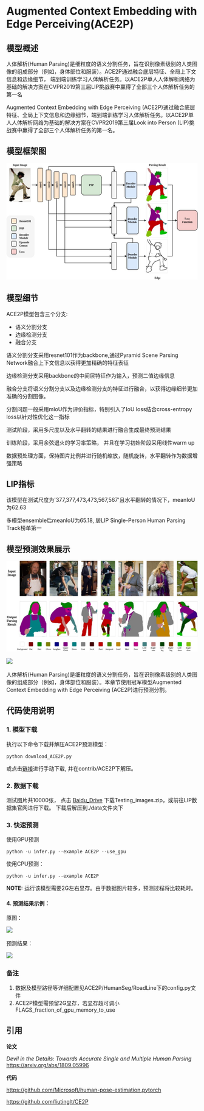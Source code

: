 # Augmented Context Embedding with Edge Perceiving(ACE2P)

## 模型概述
人体解析(Human Parsing)是细粒度的语义分割任务，旨在识别像素级别的人类图像的组成部分（例如，身体部位和服装）。ACE2P通过融合底层特征、全局上下文信息和边缘细节，
端到端训练学习人体解析任务。以ACE2P单人人体解析网络为基础的解决方案在CVPR2019第三届LIP挑战赛中赢得了全部三个人体解析任务的第一名

Augmented Context Embedding with Edge Perceiving (ACE2P)通过融合底层特征、全局上下文信息和边缘细节，端到端训练学习人体解析任务。以ACE2P单人人体解析网络为基础的解决方案在CVPR2019第三届Look into Person (LIP)挑战赛中赢得了全部三个人体解析任务的第一名。

## 模型框架图
![](imgs/net.jpg)

## 模型细节
ACE2P模型包含三个分支:
* 语义分割分支
* 边缘检测分支
* 融合分支

语义分割分支采用resnet101作为backbone,通过Pyramid Scene Parsing Network融合上下文信息以获得更加精确的特征表征

边缘检测分支采用backbone的中间层特征作为输入，预测二值边缘信息

融合分支将语义分割分支以及边缘检测分支的特征进行融合，以获得边缘细节更加准确的分割图像。

分割问题一般采用mIoU作为评价指标，特别引入了IoU loss结合cross-entropy loss以针对性优化这一指标

测试阶段，采用多尺度以及水平翻转的结果进行融合生成最终预测结果

训练阶段，采用余弦退火的学习率策略， 并且在学习初始阶段采用线性warm up

数据预处理方面，保持图片比例并进行随机缩放，随机旋转，水平翻转作为数据增强策略

## LIP指标

该模型在测试尺度为'377,377,473,473,567,567'且水平翻转的情况下，meanIoU为62.63

多模型ensemble后meanIoU为65.18, 居LIP Single-Person Human Parsing Track榜单第一


## 模型预测效果展示

![](imgs/result.jpg)

![](ACE2P/imgs/result.jpg)

人体解析(Human Parsing)是细粒度的语义分割任务，旨在识别像素级别的人类图像的组成部分（例如，身体部位和服装）。本章节使用冠军模型Augmented Context Embedding with Edge Perceiving (ACE2P)进行预测分割。

## 代码使用说明

### 1. 模型下载

执行以下命令下载并解压ACE2P预测模型：

```
python download_ACE2P.py
```

或点击[链接](https://paddleseg.bj.bcebos.com/models/ACE2P.tgz)进行手动下载, 并在contrib/ACE2P下解压。

### 2. 数据下载

测试图片共10000张，
点击 [Baidu_Drive](https://pan.baidu.com/s/1nvqmZBN#list/path=%2Fsharelink2787269280-523292635003760%2FLIP%2FLIP&parentPath=%2Fsharelink2787269280-523292635003760)
下载Testing_images.zip，或前往LIP数据集官网进行下载。
下载后解压到./data文件夹下


### 3. 快速预测

使用GPU预测
```
python -u infer.py --example ACE2P --use_gpu
```

使用CPU预测：
```
python -u infer.py --example ACE2P
```

**NOTE:** 运行该模型需要2G左右显存。由于数据图片较多，预测过程将比较耗时。

#### 4. 预测结果示例：
  
  原图：
  
  ![](ACE2P/imgs/117676_2149260.jpg)
  
  预测结果：
  
  ![](ACE2P/imgs/117676_2149260.png)
  
### 备注

1. 数据及模型路径等详细配置见ACE2P/HumanSeg/RoadLine下的config.py文件
2. ACE2P模型需预留2G显存，若显存超可调小FLAGS_fraction_of_gpu_memory_to_use

## 引用

**论文** 

*Devil in the Details: Towards Accurate Single and Multiple Human Parsing* https://arxiv.org/abs/1809.05996

**代码**

https://github.com/Microsoft/human-pose-estimation.pytorch 

https://github.com/liutinglt/CE2P
